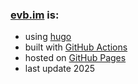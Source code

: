 ### [evb.im](https://evb.im/) is:

- using [hugo](https://gohugo.io/)
- built with [GitHub Actions](https://github.com/features/actions)
- hosted on [GitHub Pages](https://pages.github.com/)
- last update 2025

